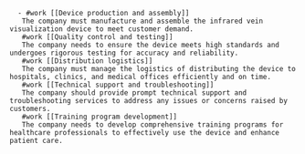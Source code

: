       - #work [[Device production and assembly]]
       The company must manufacture and assemble the infrared vein visualization device to meet customer demand.
       #work [[Quality control and testing]]
       The company needs to ensure the device meets high standards and undergoes rigorous testing for accuracy and reliability.
       #work [[Distribution logistics]]
       The company must manage the logistics of distributing the device to hospitals, clinics, and medical offices efficiently and on time.
       #work [[Technical support and troubleshooting]]
       The company should provide prompt technical support and troubleshooting services to address any issues or concerns raised by customers.
       #work [[Training program development]]
       The company needs to develop comprehensive training programs for healthcare professionals to effectively use the device and enhance patient care.



